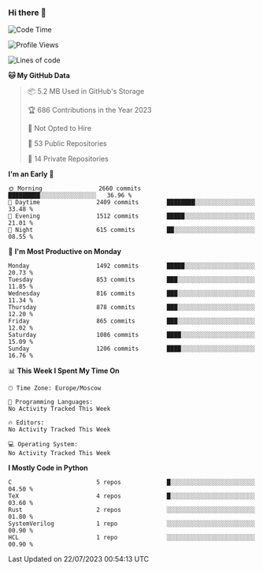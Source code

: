 ### Hi there 👋

<!--
**SemenMartynov/SemenMartynov** is a ✨ _special_ ✨ repository because its `README.md` (this file) appears on your GitHub profile.

Here are some ideas to get you started:

- 🔭 I’m currently working on ...
- 🌱 I’m currently learning ...
- 👯 I’m looking to collaborate on ...
- 🤔 I’m looking for help with ...
- 💬 Ask me about ...
- 📫 How to reach me: ...
- 😄 Pronouns: ...
- ⚡ Fun fact: ...
-->

<!--START_SECTION:waka-->
![Code Time](http://img.shields.io/badge/Code%20Time-0%20secs-blue)

![Profile Views](http://img.shields.io/badge/Profile%20Views-2-blue)

![Lines of code](https://img.shields.io/badge/From%20Hello%20World%20I%27ve%20Written-6.8%20million%20lines%20of%20code-blue)

**🐱 My GitHub Data** 

> 📦 5.2 MB Used in GitHub's Storage 
 > 
> 🏆 686 Contributions in the Year 2023
 > 
> 🚫 Not Opted to Hire
 > 
> 📜 53 Public Repositories 
 > 
> 🔑 14 Private Repositories 
 > 
**I'm an Early 🐤** 

```text
🌞 Morning                2660 commits        █████████░░░░░░░░░░░░░░░░   36.96 % 
🌆 Daytime                2409 commits        ████████░░░░░░░░░░░░░░░░░   33.48 % 
🌃 Evening                1512 commits        █████░░░░░░░░░░░░░░░░░░░░   21.01 % 
🌙 Night                  615 commits         ██░░░░░░░░░░░░░░░░░░░░░░░   08.55 % 
```
📅 **I'm Most Productive on Monday** 

```text
Monday                   1492 commits        █████░░░░░░░░░░░░░░░░░░░░   20.73 % 
Tuesday                  853 commits         ███░░░░░░░░░░░░░░░░░░░░░░   11.85 % 
Wednesday                816 commits         ███░░░░░░░░░░░░░░░░░░░░░░   11.34 % 
Thursday                 878 commits         ███░░░░░░░░░░░░░░░░░░░░░░   12.20 % 
Friday                   865 commits         ███░░░░░░░░░░░░░░░░░░░░░░   12.02 % 
Saturday                 1086 commits        ████░░░░░░░░░░░░░░░░░░░░░   15.09 % 
Sunday                   1206 commits        ████░░░░░░░░░░░░░░░░░░░░░   16.76 % 
```


📊 **This Week I Spent My Time On** 

```text
🕑︎ Time Zone: Europe/Moscow

💬 Programming Languages: 
No Activity Tracked This Week

🔥 Editors: 
No Activity Tracked This Week

💻 Operating System: 
No Activity Tracked This Week
```

**I Mostly Code in Python** 

```text
C                        5 repos             █░░░░░░░░░░░░░░░░░░░░░░░░   04.50 % 
TeX                      4 repos             █░░░░░░░░░░░░░░░░░░░░░░░░   03.60 % 
Rust                     2 repos             ░░░░░░░░░░░░░░░░░░░░░░░░░   01.80 % 
SystemVerilog            1 repo              ░░░░░░░░░░░░░░░░░░░░░░░░░   00.90 % 
HCL                      1 repo              ░░░░░░░░░░░░░░░░░░░░░░░░░   00.90 % 
```




 Last Updated on 22/07/2023 00:54:13 UTC
<!--END_SECTION:waka-->